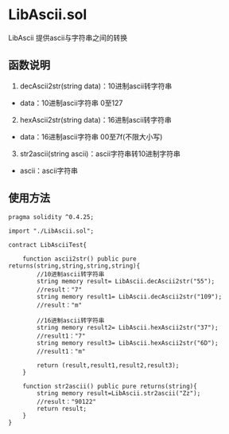 # LibAscii.sol

LibAscii 提供ascii与字符串之间的转换


## 函数说明
1. decAscii2str(string data)：10进制ascii转字符串
- data：10进制ascii字符串 0至127

2. hexAscii2str(string data)：16进制ascii转字符串
- data：16进制ascii字符串 00至7f(不限大小写)

3. str2ascii(string ascii)：ascii字符串转10进制字符串
- ascii：ascii字符串

## 使用方法

```
pragma solidity ^0.4.25;

import "./LibAscii.sol";

contract LibAsciiTest{
    
    function ascii2str() public pure returns(string,string,string,string){
        //10进制ascii转字符串
        string memory result= LibAscii.decAscii2str("55");
        //result："7"
        string memory result1= LibAscii.decAscii2str("109");
        //result："m"

        //16进制ascii转字符串
        string memory result2= LibAscii.hexAscii2str("37");
        //result1："7"
        string memory result3= LibAscii.hexAscii2str("6D");
        //result1："m"

        return (result,result1,result2,result3);
    }

    function str2ascii() public pure returns(string){
        string memory result=LibAscii.str2ascii("Zz");
        //result："90122"
        return result;
    }
}

```